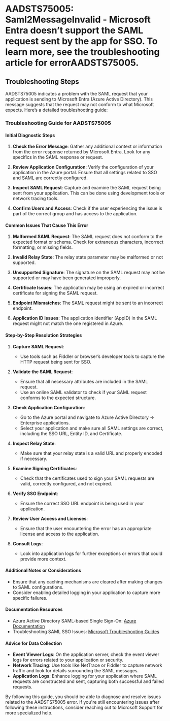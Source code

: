 
# AADSTS75005: Saml2MessageInvalid - Microsoft Entra doesn’t support the SAML request sent by the app for SSO. To learn more, see the troubleshooting article for errorAADSTS75005.


## Troubleshooting Steps
AADSTS75005 indicates a problem with the SAML request that your application is sending to Microsoft Entra (Azure Active Directory). This message suggests that the request may not conform to what Microsoft expects. Here’s a detailed troubleshooting guide:

### **Troubleshooting Guide for AADSTS75005**

#### **Initial Diagnostic Steps**
1. **Check the Error Message**: Gather any additional context or information from the error response returned by Microsoft Entra. Look for any specifics in the SAML response or request.
   
2. **Review Application Configuration**: Verify the configuration of your application in the Azure portal. Ensure that all settings related to SSO and SAML are correctly configured.
   
3. **Inspect SAML Request**: Capture and examine the SAML request being sent from your application. This can be done using development tools or network tracing tools.

4. **Confirm Users and Access**: Check if the user experiencing the issue is part of the correct group and has access to the application.

#### **Common Issues That Cause This Error**
1. **Malformed SAML Request**: The SAML request does not conform to the expected format or schema. Check for extraneous characters, incorrect formatting, or missing fields.

2. **Invalid Relay State**: The relay state parameter may be malformed or not supported. 

3. **Unsupported Signature**: The signature on the SAML request may not be supported or may have been generated improperly.

4. **Certificate Issues**: The application may be using an expired or incorrect certificate for signing the SAML request.

5. **Endpoint Mismatches**: The SAML request might be sent to an incorrect endpoint.

6. **Application ID Issues**: The application identifier (AppID) in the SAML request might not match the one registered in Azure.

#### **Step-by-Step Resolution Strategies**
1. **Capture SAML Request**:
   - Use tools such as Fiddler or browser’s developer tools to capture the HTTP request being sent for SSO.

2. **Validate the SAML Request**:
   - Ensure that all necessary attributes are included in the SAML request.
   - Use an online SAML validator to check if your SAML request conforms to the expected structure.

3. **Check Application Configuration**:
   - Go to the Azure portal and navigate to Azure Active Directory → Enterprise applications.
   - Select your application and make sure all SAML settings are correct, including the SSO URL, Entity ID, and Certificate.

4. **Inspect Relay State**:
   - Make sure that your relay state is a valid URL and properly encoded if necessary.
   
5. **Examine Signing Certificates**:
   - Check that the certificates used to sign your SAML requests are valid, correctly configured, and not expired.

6. **Verify SSO Endpoint**:
   - Ensure the correct SSO URL endpoint is being used in your application.

7. **Review User Access and Licenses**:
   - Ensure that the user encountering the error has an appropriate license and access to the application.

8. **Consult Logs**:
   - Look into application logs for further exceptions or errors that could provide more context.

#### **Additional Notes or Considerations**
- Ensure that any caching mechanisms are cleared after making changes to SAML configurations.
- Consider enabling detailed logging in your application to capture more specific failures.

#### **Documentation Resources**
- Azure Active Directory SAML-based Single Sign-On: [Azure Documentation](https://docs.microsoft.com/en-us/azure/active-directory/develop/scenario-saml-sso-overview)
- Troubleshooting SAML SSO Issues: [Microsoft Troubleshooting Guides](https://docs.microsoft.com/en-us/azure/active-directory/develop/troubleshoot-saml-claims)

#### **Advice for Data Collection**
- **Event Viewer Logs**: On the application server, check the event viewer logs for errors related to your application or security.
- **Network Tracing**: Use tools like NetTrace or Fiddler to capture network traffic and look for details surrounding the SAML messages.
- **Application Logs**: Enhance logging for your application where SAML requests are constructed and sent, capturing both successful and failed requests. 

By following this guide, you should be able to diagnose and resolve issues related to the AADSTS75005 error. If you're still encountering issues after following these instructions, consider reaching out to Microsoft Support for more specialized help.